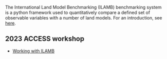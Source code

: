 The International Land Model Benchmarking (ILAMB) benchmarking system is a python framework used to quantitatively compare a defined set of observable variables with a number of land models. For an introduction, see <a href="/model_evaluation/model_evaluation_on_gadi/model_evaluation_on_gadi_ilamb.md/">here</a>.

## 2023 ACCESS workshop
- <a href="https://github.com/ACCESS-NRI/workshop-training-2023/blob/main/ilamb/ILAMB_training.md" target="_blank">Working with ILAMB</a>